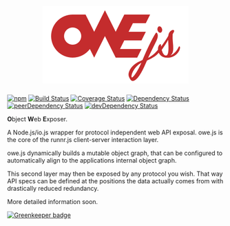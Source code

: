 <h1 align="center"><img src="logo.png" alt="owe.js" /></h1>

[![npm](https://img.shields.io/npm/v/owe.js.svg)](https://www.npmjs.com/package/owe.js) [![Build Status](https://travis-ci.org/runnr/owe.svg?branch=master)](https://travis-ci.org/runnr/owe) [![Coverage Status](https://coveralls.io/repos/runnr/owe/badge.svg?branch=master&service=github)](https://coveralls.io/github/runnr/owe?branch=master) [![Dependency Status](https://david-dm.org/runnr/owe.svg)](https://david-dm.org/runnr/owe) [![peerDependency Status](https://david-dm.org/runnr/owe/peer-status.svg)](https://david-dm.org/runnr/owe#info=peerDependencies) [![devDependency Status](https://david-dm.org/runnr/owe/dev-status.svg)](https://david-dm.org/runnr/owe#info=devDependencies)

**O**bject **W**eb **E**xposer.

A Node.js/io.js wrapper for protocol independent web API exposal. owe.js is the core of the runnr.js client-server interaction layer.

owe.js dynamically builds a mutable object graph, that can be configured to automatically align to the applications internal object graph.

This second layer may then be exposed by any protocol you wish. That way API specs can be defined at the positions the data actually comes from with drastically reduced redundancy.

More detailed information soon.


[![Greenkeeper badge](https://badges.greenkeeper.io/owejs/owe.svg)](https://greenkeeper.io/)